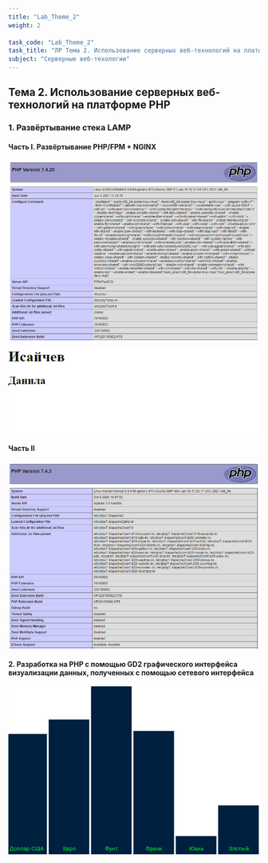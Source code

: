 ```yaml
---
title: "Lab_Theme_2"
weight: 2

task_code: "Lab_Theme_2"
task_title: "ЛР Тема 2. Использование серверных веб-технологий на платформе PHP"
subject: "Серверные веб-техологии"
---
```


## Тема 2. Использование серверных веб-технологий на платформе PHP

### 1. Развёртывание стека LAMP

#### Часть I. Развёртывание PHP/FPM + NGINX  

![](./lab-2-screenshots/2-2.png)
  
![](./lab-2-screenshots/2-3.png)  

#### Часть II  

![Развёртывание PHP/FPM + NGINX](./lab-2-screenshots/2-4.png)  

#### 2. Разработка на PHP с помощью GD2 графического интерфейса визуализации данных, полученных с помощью сетевого интерфейса

![](./lab-2-screenshots/2-5.png)
